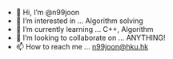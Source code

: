 - 👋 Hi, I’m @n99joon
- 👀 I’m interested in ...  Algorithm solving
- 🌱 I’m currently learning ... C++, Algorithm
- 💞️ I’m looking to collaborate on ... ANYTHING!
- 📫 How to reach me ... n99joon@hku.hk

<!---
n99joon/n99joon is a ✨ special ✨ repository because its `README.md` (this file) appears on your GitHub profile.
You can click the Preview link to take a look at your changes.
--->
